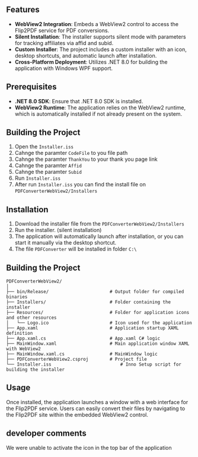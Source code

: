 ## Features

- **WebView2 Integration**: Embeds a WebView2 control to access the Flip2PDF service for PDF conversions.
- **Silent Installation**: The installer supports silent mode with parameters for tracking affiliates via affid and subid.
- **Custom Installer**: The project includes a custom installer with an icon, desktop shortcuts, and automatic launch after installation.
- **Cross-Platform Deployment**: Utilizes .NET 8.0 for building the application with Windows WPF support.

## Prerequisites

- **.NET 8.0 SDK**: Ensure that .NET 8.0 SDK is installed.
- **WebView2 Runtime**: The application relies on the WebView2 runtime, which is automatically installed if not already present on the system.

## Building the Project

1. Open the `Installer.iss` 
2. Cahnge the paramter `CodeFile` to you file path
3. Cahnge the paramter `ThankYou` to your thank you page link
4. Cahnge the paramter `Affid`
5. Cahnge the paramter `Subid`
6. Run `Installer.iss` 
7. After run `Installer.iss` you can find the install file on `PDFConverterWebView2/Installers`


## Installation

1. Download the installer file from the `PDFConverterWebView2/Installers`
2. Run the installer. (silent installation)
3. The application will automatically launch after installation, or you can start it manually via the desktop shortcut.
4. The file `PDFConverter` will be installed in folder `C:\`

## Building the Project

```
PDFConverterWebView2/
│
├── bin/Release/                       # Output folder for compiled binaries
├── Installers/                        # Folder containing the installer
├── Resources/                         # Folder for application icons and other resources
│   └── Logo.ico                       # Icon used for the application
├── App.xaml                           # Application startup XAML definition
├── App.xaml.cs                        # App.xaml C# logic
├── MainWindow.xaml                    # Main application window XAML with WebView2
├── MainWindow.xaml.cs                 # MainWindow logic
├── PDFConverterWebView2.csproj        # Project file
└── Installer.iss                          # Inno Setup script for building the installer
```

## Usage

Once installed, the application launches a window with a web interface for the Flip2PDF service. Users can easily convert their files by navigating to the Flip2PDF site within the embedded WebView2 control.

## developer comments

We were unable to activate the icon in the top bar of the application

